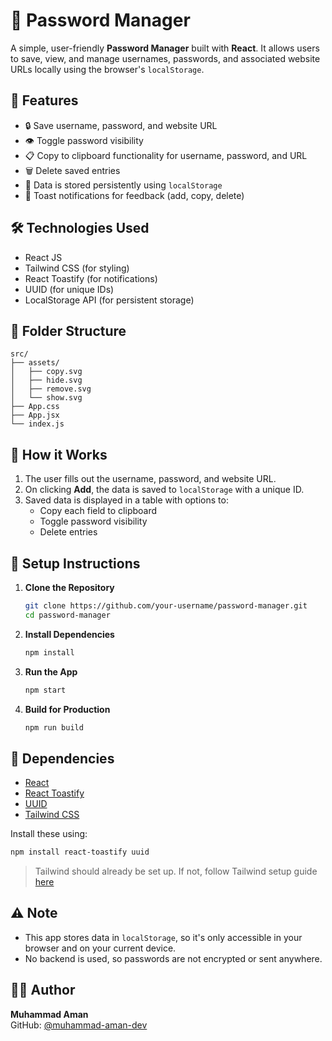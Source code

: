 # 🔐 Password Manager

A simple, user-friendly **Password Manager** built with **React**. It allows users to save, view, and manage usernames, passwords, and associated website URLs locally using the browser's `localStorage`.

## 🚀 Features

- 🔒 Save username, password, and website URL
- 👁️ Toggle password visibility
- 📋 Copy to clipboard functionality for username, password, and URL
- 🗑️ Delete saved entries
- 💾 Data is stored persistently using `localStorage`
- 🎉 Toast notifications for feedback (add, copy, delete)

## 🛠️ Technologies Used

- React JS
- Tailwind CSS (for styling)
- React Toastify (for notifications)
- UUID (for unique IDs)
- LocalStorage API (for persistent storage)

## 📂 Folder Structure

```
src/
├── assets/
│   ├── copy.svg
│   ├── hide.svg
│   ├── remove.svg
│   └── show.svg
├── App.css
├── App.jsx
└── index.js
```

## 🧠 How it Works

1. The user fills out the username, password, and website URL.
2. On clicking **Add**, the data is saved to `localStorage` with a unique ID.
3. Saved data is displayed in a table with options to:
   - Copy each field to clipboard
   - Toggle password visibility
   - Delete entries

## 🧪 Setup Instructions

1. **Clone the Repository**
   ```bash
   git clone https://github.com/your-username/password-manager.git
   cd password-manager
   ```

2. **Install Dependencies**
   ```bash
   npm install
   ```

3. **Run the App**
   ```bash
   npm start
   ```

4. **Build for Production**
   ```bash
   npm run build
   ```

## 🔧 Dependencies

- [React](https://reactjs.org/)
- [React Toastify](https://fkhadra.github.io/react-toastify/)
- [UUID](https://www.npmjs.com/package/uuid)
- [Tailwind CSS](https://tailwindcss.com/)

Install these using:
```bash
npm install react-toastify uuid
```

> Tailwind should already be set up. If not, follow Tailwind setup guide [here](https://tailwindcss.com/docs/guides/create-react-app)

## ⚠️ Note

- This app stores data in `localStorage`, so it's only accessible in your browser and on your current device.
- No backend is used, so passwords are not encrypted or sent anywhere.

## 🙋‍♂️ Author

**Muhammad Aman**  
GitHub: [@muhammad-aman-dev](https://github.com/muhammad-aman-dev)
